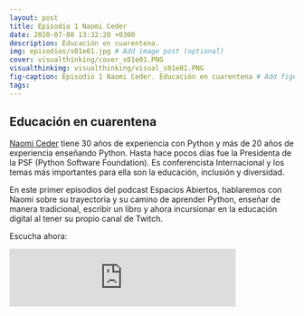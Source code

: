 ```yaml
---
layout: post
title: Episodio 1 Naomi Ceder
date: 2020-07-08 13:32:20 +0300
description: Educación en cuarentena.
img: episodios/s01e01.jpg # Add image post (optional)
cover: visualthinking/cover_s01e01.PNG
visualthinking: visualthinking/visual_s01e01.PNG
fig-caption: Episodio 1 Naomi Ceder. Educación en cuarentena # Add figcaption (optional)
tags: 
---
```


## Educación en cuarentena

[Naomi Ceder](https://www.naomiceder.tech/) tiene 30 años de experiencia con Python y más de 20 años de experiencia enseñando Python. Hasta hace pocos días fue la Presidenta de la PSF (Python Software Foundation). Es conferencista Internacional y los temas más importantes para ella son la educación, inclusión y diversidad.

En este primer episodios del podcast Espacios Abiertos, hablaremos con Naomi sobre su trayectoria y su camino de aprender Python, enseñar de manera tradicional, escribir un libro y ahora incursionar en la educación digital al tener su propio canal de Twitch.

Escucha ahora:

<iframe src="https://anchor.fm/espaciosabiertos/embed/episodes/Educacin-en-cuarentena-egfhbi" height="102px" width="400px" frameborder="0" scrolling="no"></iframe>
